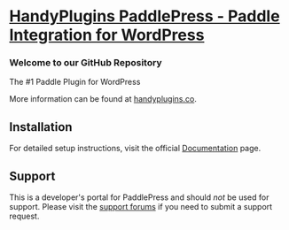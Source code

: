 # [HandyPlugins PaddlePress - Paddle Integration for WordPress](https://wordpress.org/plugins/handyplugins-paddlepress/) #

### Welcome to our GitHub Repository

The #1 Paddle Plugin for WordPress

More information can be found at [handyplugins.co](https://handyplugins.co/paddlepress-pro/).

## Installation ##

For detailed setup instructions, visit the official [Documentation](https://handyplugins.co/docs-category/paddlepress-pro/) page.

## Support ##
This is a developer's portal for PaddlePress and should _not_ be used for support. Please visit the [support forums](https://wordpress.org/support/plugin/handyplugins-paddlepress/) if you need to submit a support request.

